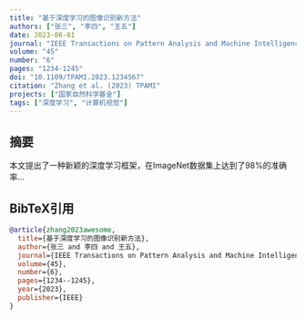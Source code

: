```yaml
---
title: "基于深度学习的图像识别新方法"
authors: ["张三", "李四", "王五"]
date: 2023-06-01
journal: "IEEE Transactions on Pattern Analysis and Machine Intelligence"
volume: "45"
number: "6"
pages: "1234-1245"
doi: "10.1109/TPAMI.2023.1234567"
citation: "Zhang et al. (2023) TPAMI"
projects: ["国家自然科学基金"]
tags: ["深度学习", "计算机视觉"]
---
```


## 摘要

本文提出了一种新颖的深度学习框架，在ImageNet数据集上达到了98%的准确率...

## BibTeX引用

```bibtex
@article{zhang2023awesome,
  title={基于深度学习的图像识别新方法},
  author={张三 and 李四 and 王五},
  journal={IEEE Transactions on Pattern Analysis and Machine Intelligence},
  volume={45},
  number={6},
  pages={1234--1245},
  year={2023},
  publisher={IEEE}
}